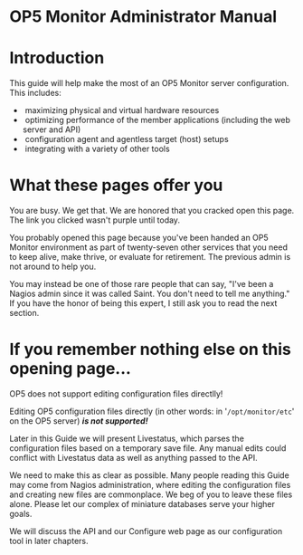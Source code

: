 # OP5 Monitor Administrator Manual

# Introduction

This guide will help make the most of an OP5 Monitor server configuration. This includes:

-  maximizing physical and virtual hardware resources
-  optimizing performance of the member applications (including the web server and API)
-  configuration agent and agentless target (host) setups
-  integrating with a variety of other tools

# What these pages offer you

You are busy. We get that. We are honored that you cracked open this page. The link you clicked wasn't purple until today.

You probably opened this page because you've been handed an OP5 Monitor environment as part of twenty-seven other services that you need to keep alive, make thrive, or evaluate for retirement. The previous admin is not around to help you.

You may instead be one of those rare people that can say, "I've been a Nagios admin since it was called Saint. You don't need to tell me anything." If you have the honor of being this expert, I still ask you to read the next section.

# If you remember nothing else on this opening page...

OP5 does not support editing configuration files directlly!

Editing OP5 configuration files directly (in other words: in '`/opt/monitor/etc`' on the OP5 server) ***is not supported!***

Later in this Guide we will present Livestatus, which parses the configuration files based on a temporary save file. Any manual edits could conflict with Livestatus data as well as anything passed to the API.

We need to make this as clear as possible. Many people reading this Guide may come from Nagios administration, where editing the configuration files and creating new files are commonplace. We beg of you to leave these files alone. Please let our complex of miniature databases serve your higher goals.

We will discuss the API and our Configure web page as our configuration tool in later chapters.
